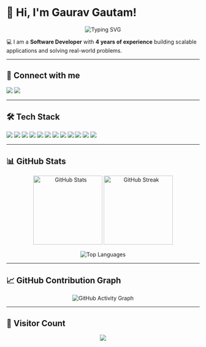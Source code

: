 # 👋 Hi, I'm Gaurav Gautam!  

<p align="center">
  <img src="https://readme-typing-svg.demolab.com?font=Fira+Code&weight=600&size=24&pause=1000&color=2E97F7&center=true&vCenter=true&width=600&lines=Software+Developer+%7C+4%2B+Years+Experience;Full+Stack+Developer;Problem+Solver;Open+Source+Contributor;Always+Learning+New+Things" alt="Typing SVG" />
</p>

💻 I am a **Software Developer** with **4 years of experience** building scalable applications and solving real-world problems.  

---

## 🔗 Connect with me  
<p align="left">
  <a href="https://www.linkedin.com/in/gauravgautam292/" target="_blank"><img src="https://img.shields.io/badge/LinkedIn-0A66C2?style=for-the-badge&logo=linkedin&logoColor=white"/></a>
  <a href="https://github.com/gauravgautam30" target="_blank"><img src="https://img.shields.io/badge/GitHub-181717?style=for-the-badge&logo=github&logoColor=white"/></a>
</p>

---

## 🛠️ Tech Stack  
<p align="left">
  <img src="https://img.shields.io/badge/React-20232A?style=for-the-badge&logo=react&logoColor=61DAFB"/>
  <img src="https://img.shields.io/badge/Express.js-404D59?style=for-the-badge"/>
  <img src="https://img.shields.io/badge/Node.js-43853D?style=for-the-badge&logo=node.js&logoColor=white"/>
  <img src="https://img.shields.io/badge/MongoDB-4EA94B?style=for-the-badge&logo=mongodb&logoColor=white"/>
  <img src="https://img.shields.io/badge/NPM-CB3837?style=for-the-badge&logo=npm&logoColor=white"/>
  <img src="https://img.shields.io/badge/Postman-FF6C37?style=for-the-badge&logo=postman&logoColor=white"/>
  <img src="https://img.shields.io/badge/HTML5-E34F26?style=for-the-badge&logo=html5&logoColor=white"/>
  <img src="https://img.shields.io/badge/CSS3-1572B6?style=for-the-badge&logo=css3&logoColor=white"/>
  <img src="https://img.shields.io/badge/JavaScript-F7DF1E?style=for-the-badge&logo=javascript&logoColor=black"/>
  <img src="https://img.shields.io/badge/Bootstrap-563D7C?style=for-the-badge&logo=bootstrap&logoColor=white"/>
  <img src="https://img.shields.io/badge/C++-00599C?style=for-the-badge&logo=cplusplus&logoColor=white"/>
  <img src="https://img.shields.io/badge/Java-ED8B00?style=for-the-badge&logo=openjdk&logoColor=white"/>
</p>

---

## 📊 GitHub Stats  

<p align="center">
  <picture>
    <source srcset="https://github-readme-stats.vercel.app/api?username=gauravgautam30&show_icons=true&theme=tokyonight" media="(prefers-color-scheme: dark)" />
    <source srcset="https://github-readme-stats.vercel.app/api?username=gauravgautam30&show_icons=true&theme=default" media="(prefers-color-scheme: light)" />
    <img src="https://github-readme-stats.vercel.app/api?username=gauravgautam30&show_icons=true" alt="GitHub Stats" height="180"/>
  </picture>

  <picture>
    <source srcset="https://github-readme-streak-stats.herokuapp.com?user=gauravgautam30&theme=tokyonight" media="(prefers-color-scheme: dark)" />
    <source srcset="https://github-readme-streak-stats.herokuapp.com?user=gauravgautam30&theme=default" media="(prefers-color-scheme: light)" />
    <img src="https://github-readme-streak-stats.herokuapp.com?user=gauravgautam30" alt="GitHub Streak" height="180"/>
  </picture>
</p>

<p align="center">
  <picture>
    <source srcset="https://github-readme-stats.vercel.app/api/top-langs/?username=gauravgautam30&layout=compact&theme=tokyonight" media="(prefers-color-scheme: dark)" />
    <source srcset="https://github-readme-stats.vercel.app/api/top-langs/?username=gauravgautam30&layout=compact&theme=default" media="(prefers-color-scheme: light)" />
    <img src="https://github-readme-stats.vercel.app/api/top-langs/?username=gauravgautam30&layout=compact" alt="Top Languages"/>
  </picture>
</p>

---

## 📈 GitHub Contribution Graph  
<p align="center">
  <picture>
    <source srcset="https://github-readme-activity-graph.vercel.app/graph?username=gauravgautam30&theme=tokyo-night" media="(prefers-color-scheme: dark)" />
    <source srcset="https://github-readme-activity-graph.vercel.app/graph?username=gauravgautam30&theme=github-light" media="(prefers-color-scheme: light)" />
    <img src="https://github-readme-activity-graph.vercel.app/graph?username=gauravgautam30" alt="GitHub Activity Graph"/>
  </picture>
</p>

---

## 👀 Visitor Count  
<p align="center">
  <img src="https://komarev.com/ghpvc/?username=gauravgautam30&label=Profile%20Views&color=blue&style=flat"/>
</p>
